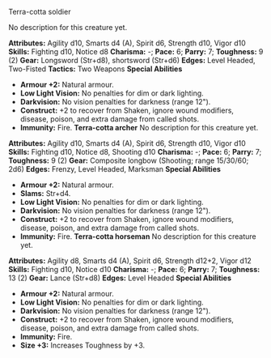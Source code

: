Terra-cotta soldier

No description for this creature yet.

**Attributes:** Agility d10, Smarts d4 (A), Spirit d6, Strength d10,
Vigor d10
**Skills:** Fighting d10, Notice d8
**Charisma:** -; **Pace:** 6; **Parry:** 7; **Toughness:** 9 (2)
**Gear:** Longsword (Str+d8), shortsword (Str+d6)
**Edges:** Level Headed, Two-Fisted
**Tactics:** Two Weapons
**Special Abilities**
- **Armour +2:** Natural armour.
- **Low Light Vision:** No penalties for dim or dark lighting.
- **Darkvision:** No vision penalties for darkness (range 12").
- **Construct:** +2 to recover from Shaken, ignore wound modifiers,
disease, poison, and extra damage from called shots.
- **Immunity:** Fire.
**Terra-cotta archer**
No description for this creature yet.

**Attributes:** Agility d10, Smarts d4 (A), Spirit d6, Strength d10,
Vigor d10
**Skills:** Fighting d10, Notice d8, Shooting d10
**Charisma:** -; **Pace:** 6; **Parry:** 7; **Toughness:** 9 (2)
**Gear:** Composite longbow (Shooting; range 15/30/60; 2d6)
**Edges:** Frenzy, Level Headed, Marksman
**Special Abilities**
- **Armour +2:** Natural armour.
- **Slams:** Str+d4.
- **Low Light Vision:** No penalties for dim or dark lighting.
- **Darkvision:** No vision penalties for darkness (range 12").
- **Construct:** +2 to recover from Shaken, ignore wound modifiers,
disease, poison, and extra damage from called shots.
- **Immunity:** Fire.
**Terra-cotta horseman**
No description for this creature yet.

**Attributes:** Agility d8, Smarts d4 (A), Spirit d6, Strength d12+2,
Vigor d12
**Skills:** Fighting d10, Notice d10
**Charisma:** -; **Pace:** 6; **Parry:** 7; **Toughness:** 13 (2)
**Gear:** Lance (Str+d8)
**Edges:** Level Headed
**Special Abilities**
- **Armour +2:** Natural armour.
- **Low Light Vision:** No penalties for dim or dark lighting.
- **Darkvision:** No vision penalties for darkness (range 12").
- **Construct:** +2 to recover from Shaken, ignore wound modifiers,
disease, poison, and extra damage from called shots.
- **Immunity:** Fire.
- **Size +3:** Increases Toughness by +3.

